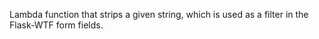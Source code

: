 Lambda function that strips a given string, which is used as a filter in the
Flask-WTF form fields.
